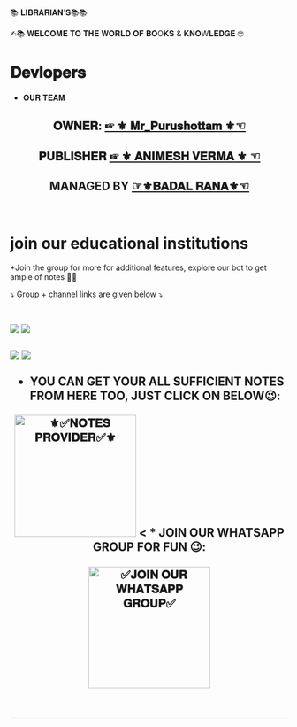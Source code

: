📚 𝐋𝐈𝐁𝐑𝐀𝐑𝐈𝐀𝐍'𝐒📚📚

✍︎📚 𝐖𝐄𝐋𝐂𝐎𝐌𝐄 𝐓𝐎 𝐓𝐇𝐄 𝐖𝐎𝐑𝐋𝐃 𝐎𝐅 𝐁𝐎O𝐊𝐒 & 𝐊𝐍𝐎W𝐋𝐄𝐃𝐆𝐄 🤓

# 𝐃𝐞𝐯𝐥𝐨𝐩𝐞𝐫𝐬
* 𝐎𝐔𝐑 𝐓𝐄𝐀𝐌

<h2 align="center"><b>𝐎𝐖𝐍𝐄𝐑: <a href="https://t.me/Mr_Purushottam">☞︎︎︎ ⚜️ 𝐌𝐫_𝐏𝐮𝐫𝐮𝐬𝐡𝐨𝐭𝐭𝐚𝐦 ⚜️☜︎︎︎</a></b></h2>
<h2 align="center"><b> 𝐏𝐔𝐁𝐋𝐈𝐒𝐇𝐄𝐑 <a href="https://t.me/Animesh943">☞︎︎︎ ⚜️ 𝐀𝐍𝐈𝐌𝐄𝐒𝐇 𝐕𝐄𝐑𝐌𝐀 ⚜️ ☜︎︎︎</a></b></h2>
<h2 align="center"><b> MANAGED BY <a href="https://t.me/Badalrana143">☞︎︎⚜️𝐁𝐀𝐃𝐀𝐋 𝐑𝐀𝐍𝐀⚜️☜</a></b></h2>


 <br>

 # join our educational institutions

 *Join the group for more for additional features, explore our bot to get ample of notes 🙏🏻

 ⤵️ Group + channel links are given below ⤵️

<br>

<div style="box-sizing: border-box;">

<a href="https://t.me/librarian_institute"><img src="https://camo.githubusercontent.com/e531cdc1dbdcb78f8ffe767875a6b6d33c43e2e0/68747470733a2f2f696d672e736869656c64732e696f2f62616467652f4a6f696e2d54656c656772616d2532304368616e6e656c2d7265642e7376673f6c6f676f3d54656c656772616d" style="border-style: none; box-sizing: initial; max-width: 100%;" /></a><span id="goog_140558409"></span><a href="https://www.blogger.com/"></a><span id="goog_140558410"></span>&nbsp;<a href="https://t.me/channel_librarian"><img src="https://camo.githubusercontent.com/7b0a8bb8af0b2466dd1c38a6c1367ddee45ba266/68747470733a2f2f696d672e736869656c64732e696f2f62616467652f4a6f696e2d54656c656772616d25323047726f75702d626c75652e7376673f6c6f676f3d74656c656772616d" style="border-style: none; box-sizing: initial; max-width: 100%;" /></a></div>

<h2 style="border-bottom: 1px solid rgb(234, 236, 239); box-sizing: border-box; line-height: 1.25; margin-bottom: 16px; margin-top: 24px; padding-bottom: 0.3em;">
<a href="https://t.me/librarian_institute"><img src="https://camo.githubusercontent.com/e531cdc1dbdcb78f8ffe767875a6b6d33c43e2e0/68747470733a2f2f696d672e736869656c64732e696f2f62616467652f4a6f696e2d54656c656772616d2532304368616e6e656c2d7265642e7376673f6c6f676f3d54656c656772616d" style="border-style: none; box-sizing: initial; max-width: 100%;" /></a><span id="goog_140558409"></span><a href="https://www.blogger.com/"></a><span id="goog_140558410"></span>&nbsp;<a href="https://t.me/channel_librarian"><img src="https://camo.githubusercontent.com/7b0a8bb8af0b2466dd1c38a6c1367ddee45ba266/68747470733a2f2f696d672e736869656c64732e696f2f62616467652f4a6f696e2d54656c656772616d25323047726f75702d626c75652e7376673f6c6f676f3d74656c656772616d" style="border-style: none; box-sizing: initial; max-width: 100%;" /></a></div>

* YOU CAN GET YOUR ALL SUFFICIENT NOTES FROM HERE TOO, JUST CLICK ON BELOW😉:

<p align="center">
   <a href = "http://t.me/Librarian_notes_bot"><img src="?" alt="⚜️✅𝐍𝐎𝐓𝐄𝐒 𝐏𝐑𝐎𝐕𝐈𝐃𝐄𝐑✅⚜️" width="220px"></a>
<
* JOIN OUR WHATSAPP GROUP FOR FUN 😉:
<p align="center">
   <a href = "https://chat.whatsapp.com/DxVrb8CS5KOHSNfzB7t8WY"><img src="?" alt="✅𝐉𝐎𝐈𝐍 𝐎𝐔𝐑 𝐖𝐇𝐀𝐓𝐒𝐀𝐏𝐏 𝐆𝐑𝐎𝐔𝐏✅" width="220x"></a>
</p>
<br /></div>




